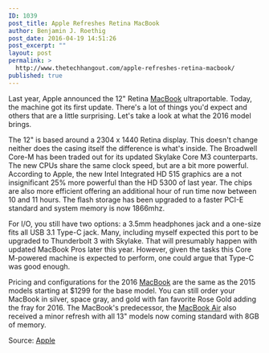 ```yaml
---
ID: 1039
post_title: Apple Refreshes Retina MacBook
author: Benjamin J. Roethig
post_date: 2016-04-19 14:51:26
post_excerpt: ""
layout: post
permalink: >
  http://www.thetechhangout.com/apple-refreshes-retina-macbook/
published: true
---
```

Last year, Apple announced the 12" Retina [MacBook](http://www.apple.com/macbook/) ultraportable.  Today, the machine got its first update.  There's a lot of things you'd expect and others that are a little surprising.  Let's take a look at what the 2016 model brings.

The 12" is based around a 2304 x 1440 Retina display.  This doesn't change neither does the casing itself the difference is what's inside.  The Broadwell Core-M has been traded out for its updated Skylake Core M3 counterparts.  The new CPUs share the same clock speed, but are a bit more powerful.  According to Apple, the new Intel Integrated HD 515 graphics are a not insignificant 25% more powerful than the HD 5300 of last year.  The chips are also more efficient offering an additional hour of run time now between 10 and 11 hours.  The flash storage has been upgraded to a faster PCI-E standard and system memory is now 1866mhz.

For I/O, you still have two options: a 3.5mm headphones jack and a one-size fits all USB 3.1 Type-C jack.  Many, including myself expected this port to be upgraded to Thunderbolt 3 with Skylake.  That will presumably happen with updated MacBook Pros later this year.  However, given the tasks this Core M-powered machine is expected to perform, one could argue that Type-C was good enough.

Pricing and configurations for the 2016 [MacBook](http://www.apple.com/macbook/) are the same as the 2015 models starting at $1299 for the base model.  You can still order your MacBook in silver, space gray, and gold with fan favorite Rose Gold adding the fray for 2016.  The MacBook's predecessor, the [MacBook Air](http://www.apple.com/macbook-air/) also received a minor refresh with all 13" models now coming standard with 8GB of memory.

Source:  [Apple](http://www.apple.com/pr/library/2016/04/19Apple-Updates-MacBook-with-Latest-Processors-Longer-Battery-Life-New-Rose-Gold-Finish.html)